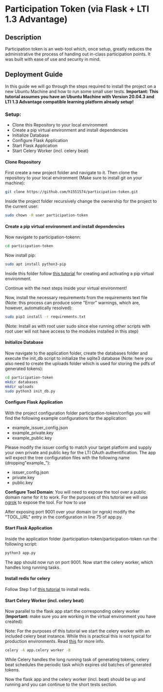# Participation Token (via Flask + LTI 1.3 Advantage)
## Description
Participation token is an web-tool which, once setup, greatly reduces the administrative the process of handing out in-class participation points. It was built with ease of use and security in mind.

## Deployment Guide
In this guide we will go through the steps required to install the project on a new Ubuntu Machine and how to run some small user tests.
**Important: This tutorial assumes you have an Ubuntu Machine with Version 20.04.3 and LTI 1.3 Advantage compatible learning platform already setup!**
### Setup:
- Clone this Repository to your local environment
- Create a pip virtual environment and install dependencies
- Initialize Database
- Configure Flask Application
- Start Flask Application
- Start Celery Worker (incl. celery beat)

#### Clone Repository
First create a new project folder and navigate to it. Then clone the repository to your local environment (Make sure to install git on your machine):
```sh
git clone https://github.com/h1551574/participation-token.git
```

Inside the project folder recursively change the ownership for the project to the current user:
```sh
sudo chown -R user participation-token
```

#### Create a pip virtual environment and install dependencies
Now navigate to participation-tokenn:
```sh
cd participation-token
```
Now install pip:
```sh
sudo apt install python3-pip
```

Inside this folder follow [this tutorial](https://packaging.python.org/en/latest/guides/installing-using-pip-and-virtual-environments/
) for creating and activating a pip virtual environment.

Continue with the next steps inside your virtual environment!

Now, install the necessary requirements from the requirements text file (Note: this process can produce some "Error" warnings, which are, however, automatically resolved):

```sh
sudo pip3 install -r requirements.txt
```
(Note: Install as with root user sudo since else running other scripts with root user will not have access to the modules installed in this step)
#### Initialize Database
Now navigate to the application folder, create the databases folder and execute the init_db script to initialize the sqlite3 database (Note: here you also need to create the uploads folder which is used for storing the pdfs of generated tokens):
```sh
cd participation-token
mkdir databases
mkdir uploads
sudo python3 init_db.py
```
#### Configure Flask Application
With the project configuration folder participation-token/configs you will find the following example configurations for the application:

- example_issuer_config.json
- example_private.key
- example_public.key

Please modify the issuer config to match your target platform and supply your own private and public key for the LTI OAuth authentification. The app will expect the tree configuration files with the following name (dropping"example_"):

- issuer_config.json
- private.key
- public.key

**Configure Tool Domain**: You will need to expose the tool over a public domain name for it to work. For the purposes of this tutorial we will use [ngrok](https://ngrok.com/) to expose the tool. For how to use 

After exposing port 9001 over your domain (or ngrok) modify the "TOOL_URL" entry in the configuration in line 75 of app.py.
#### Start Flask Application
Inside the application folder /participation-token/participation-token run the following script:
```sh
python3 app.py
```
The app should now run on port 9001. Now start the celery worker, which handles long running tasks.

#### Install redis for celery
Follow Step 1 of [this tutorial](https://www.digitalocean.com/community/tutorials/how-to-install-and-secure-redis-on-ubuntu-20-04) to install redis.

#### Start Celery Worker (incl. celery beat)
Now parallel to the flask app start the corresponding celery worker (**Important:** make sure you are working in the virtual environment you have created):

Note: For the purposes of this tutorial we start the celery worker with an included celery beat instance. While this is practical this is not typical for production environments. Read [this](https://docs.celeryq.dev/en/stable/userguide/periodic-tasks.html#starting-the-scheduler) for more info.

```sh
celery -A app.celery worker -B
```

While Celery handles the long running task of generating tokens, celery beat schedules the periodic task which expires old batches of generated tokens.

Now the flask app and the celery worker (incl. beat) should be up and running and you can continue to the short tests section.
